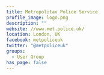 ```yaml
---
title: Metropolitan Police Service
profile_image: logo.png
description: ""
website: //www.met.police.uk/
location: London, UK
facebook: metpoliceuk
twitter: "@metpoliceuk"
groups:
  - User Group
has_page: false
---
```

